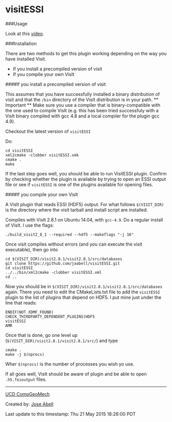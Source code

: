 visitESSI
=========

###Usage

Look at this [video](https://www.youtube.com/watch?v=mrT5L4xsKs0).

###Installation

There are two methods to get this plugin working depending on the way you have installed Visit.

* If you install a precompiled version of visit
* If you compile your own VisIt

####If you install a precompiled version of visit

This assumes that you have successfully installed a binary distribution of visit and that the `/bin` directory of the VisIt distribution is in your path. ** Important ** Make sure you use a compiler that is binary-compatible with the one used to compile VisIt (e.g. this has been tried successfuly with a VisIt binary compiled with gcc 4.8 and a local compiler for the plugin gcc 4.9).

Checkout the latest version of `visitESSI`

Do:

    cd visitESSI
    xml2cmake -clobber visitESSI.xmk
    cmake .
    make 
    
If the last step goes well, you should be able to run VisitESSI plugin. Confirm by checking whether the plugin is available by trying to open an ESSI output file or see if `visitESSI` is one of the plugins available for opening files.

####If you compile your own VisIt

A VisIt plugin that reads ESSI (HDF5) output. For what follows `$(VISIT_DIR)` is the directory where the visit tarball and install script are installed.

Compiles with VisIt 2.8.1 on Ubuntu 14.04, with `gcc-4.9`. Do a regular install of VisIt. I use the flags:

	./build_visit2_8_1 --required --hdf5 --makeflags "-j 16"

Once visit compiles without errors (and you can execute the visit executable), then go into

	cd $(VISIT_DIR)/visit2.8.1/visit2.8.1/src/databases
	git clone https://github.com/jaabell/visitESSI.git
	cd visitESSI
	../../bin/xml2cmake -clobber visitESSI.xml
	cd ..
	
Now you should be in `$(VISIT_DIR)/visit2.8.1/visit2.8.1/src/databases` again. There you need to edit
the CMakeLists.txt file to add the `visitESSI` plugin to the list of plugins that depend on HDF5. I put mine just under the line that reads:

	ENDIF(NOT XDMF_FOUND)
	CHECK_THIRDPARTY_DEPENDENT_PLUGINS(HDF5
	visitESSI
	AMR

Once that is done, go one level up (`$(VISIT_DIR)/visit2.8.1/visit2.8.1/src/`) and type

	cmake .
	make -j $(nprocs)
	
Wher `$(nprocs)` is the number of processes you wish yo use.

If all goes well, VisIt should be aware of plugin and be able to open `.h5.feioutput` files.


---
[UCD CompGeoMech](http://sokocalo.engr.ucdavis.edu/~jeremic/)

Created by: [Jose Abell](www.joseabell.com)

Last update to this timestamp: Thu 21 May 2015 18:26:00 PDT
